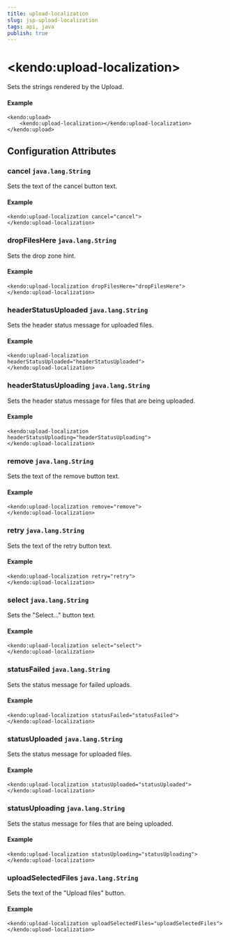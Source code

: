 ```yaml
---
title: upload-localization
slug: jsp-upload-localization
tags: api, java
publish: true
---
```


# \<kendo:upload-localization\>

Sets the strings rendered by the Upload.

#### Example
    <kendo:upload>
        <kendo:upload-localization></kendo:upload-localization>
    </kendo:upload>

## Configuration Attributes

### cancel `java.lang.String`

Sets the text of the cancel button text.

#### Example
    <kendo:upload-localization cancel="cancel">
    </kendo:upload-localization>

### dropFilesHere `java.lang.String`

Sets the drop zone hint.

#### Example
    <kendo:upload-localization dropFilesHere="dropFilesHere">
    </kendo:upload-localization>

### headerStatusUploaded `java.lang.String`

Sets the header status message for uploaded files.

#### Example
    <kendo:upload-localization headerStatusUploaded="headerStatusUploaded">
    </kendo:upload-localization>

### headerStatusUploading `java.lang.String`

Sets the header status message for files that are being uploaded.

#### Example
    <kendo:upload-localization headerStatusUploading="headerStatusUploading">
    </kendo:upload-localization>

### remove `java.lang.String`

Sets the text of the remove button text.

#### Example
    <kendo:upload-localization remove="remove">
    </kendo:upload-localization>

### retry `java.lang.String`

Sets the text of the retry button text.

#### Example
    <kendo:upload-localization retry="retry">
    </kendo:upload-localization>

### select `java.lang.String`

Sets the "Select..." button text.

#### Example
    <kendo:upload-localization select="select">
    </kendo:upload-localization>

### statusFailed `java.lang.String`

Sets the status message for failed uploads.

#### Example
    <kendo:upload-localization statusFailed="statusFailed">
    </kendo:upload-localization>

### statusUploaded `java.lang.String`

Sets the status message for uploaded files.

#### Example
    <kendo:upload-localization statusUploaded="statusUploaded">
    </kendo:upload-localization>

### statusUploading `java.lang.String`

Sets the status message for files that are being uploaded.

#### Example
    <kendo:upload-localization statusUploading="statusUploading">
    </kendo:upload-localization>

### uploadSelectedFiles `java.lang.String`

Sets the text of the "Upload files" button.

#### Example
    <kendo:upload-localization uploadSelectedFiles="uploadSelectedFiles">
    </kendo:upload-localization>

